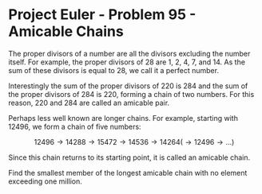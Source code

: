 # Project Euler - Problem 95 - Amicable Chains
The proper divisors of a number are all the divisors excluding the number itself.
For example, the proper divisors of 28 are 1, 2, 4, 7, and 14.
As the sum of these divisors is equal to 28, we call it a perfect number.

Interestingly the sum of the proper divisors of 220 is 284 and the sum of the proper divisors of 284 is 220, forming a chain of two numbers.
For this reason, 220 and 284 are called an amicable pair.

Perhaps less well known are longer chains.
For example, starting with 12496, we form a chain of five numbers:

$$12496 \rightarrow 14288 \rightarrow 15472 \rightarrow 14536 \rightarrow 14264 (\rightarrow 12496 \rightarrow \dots)$$

Since this chain returns to its starting point, it is called an amicable chain.

Find the smallest member of the longest amicable chain with no element exceeding one million.
